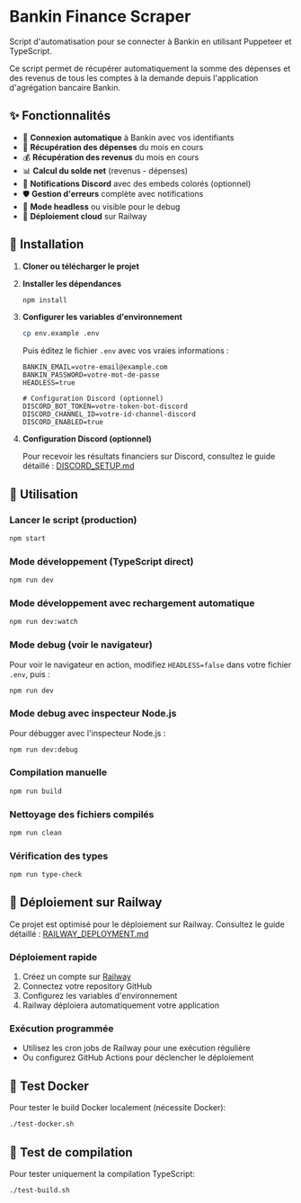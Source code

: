 # Bankin Finance Scraper

Script d'automatisation pour se connecter à Bankin en utilisant Puppeteer et TypeScript.

Ce script permet de récupérer automatiquement la somme des dépenses et des revenus de tous les comptes à la demande depuis l'application d'agrégation bancaire Bankin.

## ✨ Fonctionnalités

- 🔐 **Connexion automatique** à Bankin avec vos identifiants
- 💸 **Récupération des dépenses** du mois en cours
- 💰 **Récupération des revenus** du mois en cours
- 📊 **Calcul du solde net** (revenus - dépenses)
- 🔗 **Notifications Discord** avec des embeds colorés (optionnel)
- 🛡️ **Gestion d'erreurs** complète avec notifications
- 🎯 **Mode headless** ou visible pour le debug
- 🚂 **Déploiement cloud** sur Railway

## 🚀 Installation

1. **Cloner ou télécharger le projet**

2. **Installer les dépendances**

   ```bash
   npm install
   ```

3. **Configurer les variables d'environnement**

   ```bash
   cp env.example .env
   ```

   Puis éditez le fichier `.env` avec vos vraies informations :

   ```
   BANKIN_EMAIL=votre-email@example.com
   BANKIN_PASSWORD=votre-mot-de-passe
   HEADLESS=true

   # Configuration Discord (optionnel)
   DISCORD_BOT_TOKEN=votre-token-bot-discord
   DISCORD_CHANNEL_ID=votre-id-channel-discord
   DISCORD_ENABLED=true
   ```

4. **Configuration Discord (optionnel)**

   Pour recevoir les résultats financiers sur Discord, consultez le guide détaillé : [DISCORD_SETUP.md](./docs/DISCORD_SETUP.md)

## 🎯 Utilisation

### Lancer le script (production)

```bash
npm start
```

### Mode développement (TypeScript direct)

```bash
npm run dev
```

### Mode développement avec rechargement automatique

```bash
npm run dev:watch
```

### Mode debug (voir le navigateur)

Pour voir le navigateur en action, modifiez `HEADLESS=false` dans votre fichier `.env`, puis :

```bash
npm run dev
```

### Mode debug avec inspecteur Node.js

Pour débugger avec l'inspecteur Node.js :

```bash
npm run dev:debug
```

### Compilation manuelle

```bash
npm run build
```

### Nettoyage des fichiers compilés

```bash
npm run clean
```

### Vérification des types

```bash
npm run type-check
```

## 🚂 Déploiement sur Railway

Ce projet est optimisé pour le déploiement sur Railway. Consultez le guide détaillé : [RAILWAY_DEPLOYMENT.md](./RAILWAY_DEPLOYMENT.md)

### Déploiement rapide

1. Créez un compte sur [Railway](https://railway.app)
2. Connectez votre repository GitHub
3. Configurez les variables d'environnement
4. Railway déploiera automatiquement votre application

### Exécution programmée

- Utilisez les cron jobs de Railway pour une exécution régulière
- Ou configurez GitHub Actions pour déclencher le déploiement

## 🐳 Test Docker

Pour tester le build Docker localement (nécessite Docker):

```bash
./test-docker.sh
```

## 🔧 Test de compilation

Pour tester uniquement la compilation TypeScript:

```bash
./test-build.sh
```
